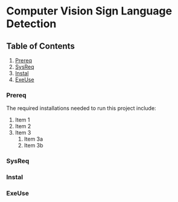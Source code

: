 
# Computer Vision Sign Language Detection

## Table of Contents
1. [Prereq](#prereqs)
2. [SysReq](#systeqs)
3. [Instal](#install)
4. [ExeUse](#exeUses)

### Prereq
The required installations needed to run this project include:
1. Item 1
1. Item 2
1. Item 3
   1. Item 3a
   1. Item 3b
### SysReq
### Instal
### ExeUse
